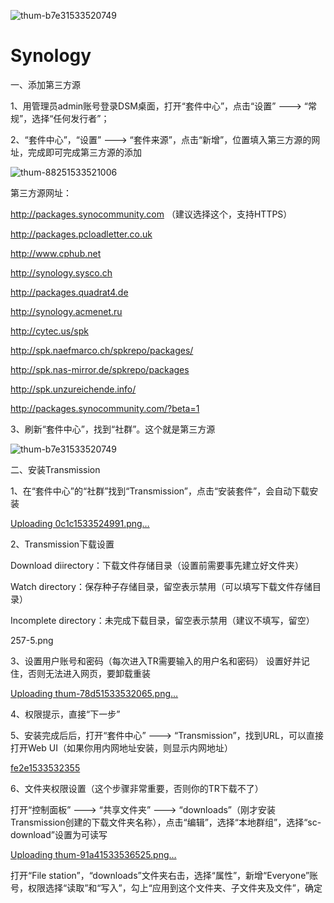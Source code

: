 ![thum-b7e31533520749](https://user-images.githubusercontent.com/59044398/117425849-c78e3a00-af55-11eb-94e5-a57899e7d1ec.png)
# Synology

一、添加第三方源

1、用管理员admin账号登录DSM桌面，打开“套件中心”，点击“设置” ---> “常规”，选择“任何发行者”；

2、“套件中心”，“设置” ---> “套件来源”，点击“新增”，位置填入第三方源的网址，完成即可完成第三方源的添加

![thum-88251533521006](https://user-images.githubusercontent.com/59044398/117425712-a3325d80-af55-11eb-8b18-5e9ba2131e89.png)


第三方源网址：

http://packages.synocommunity.com            （建议选择这个，支持HTTPS）

http://packages.pcloadletter.co.uk

http://www.cphub.net

http://synology.sysco.ch

http://packages.quadrat4.de

http://synology.acmenet.ru

http://cytec.us/spk

http://spk.naefmarco.ch/spkrepo/packages/

http://spk.nas-mirror.de/spkrepo/packages

http://spk.unzureichende.info/

http://packages.synocommunity.com/?beta=1

3、刷新“套件中心”，找到“社群”。这个就是第三方源

![thum-b7e31533520749](https://user-images.githubusercontent.com/59044398/117425866-ce1cb180-af55-11eb-946b-fb78c686c6f9.png)


 

二、安装Transmission

1、在“套件中心”的“社群”找到“Transmission”，点击“安装套件”，会自动下载安装

[Uploading 0c1c1533524991.png…]()


2、Transmission下载设置

Download diirectory：下载文件存储目录（设置前需要事先建立好文件夹）

Watch directory：保存种子存储目录，留空表示禁用（可以填写下载文件存储目录）

Incomplete directory：未完成下载目录，留空表示禁用（建议不填写，留空）

257-5.png

3、设置用户账号和密码（每次进入TR需要输入的用户名和密码）
设置好并记住，否则无法进入网页，要卸载重装

[Uploading thum-78d51533532065.png…]()


4、权限提示，直接“下一步”


5、安装完成后后，打开“套件中心” ---> “Transmission”，找到URL，可以直接打开Web UI（如果你用内网地址安装，则显示内网地址）

[fe2e1533532355](https://user-images.githubusercontent.com/59044398/117426540-95c9a300-af56-11eb-8ade-e92e767fb741.png)


6、文件夹权限设置（这个步骤非常重要，否则你的TR下载不了）

打开“控制面板” ---> “共享文件夹” ---> “downloads”（刚才安装Transmission创建的下载文件夹名称），点击“编辑”，选择“本地群组”，选择“sc-download”设置为可读写

[Uploading thum-91a41533536525.png…]()


打开“File station”，“downloads”文件夹右击，选择“属性”，新增“Everyone”账号，权限选择“读取”和“写入”，勾上“应用到这个文件夹、子文件夹及文件”，确定


